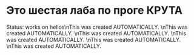 # Это шестая лаба по проге КРУТА
Status: works on helios\nThis was created AUTOMATICALLY.
\nThis was created AUTOMATICALLY.
\nThis was created AUTOMATICALLY.
\nThis was created AUTOMATICALLY.
\nThis was created AUTOMATICALLY.
\nThis was created AUTOMATICALLY.

